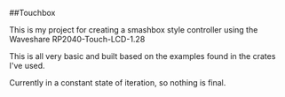 ##Touchbox

This is my project for creating a smashbox style controller using the Waveshare RP2040-Touch-LCD-1.28

This is all very basic and built based on the examples found in the crates I've used.

Currently in a constant state of iteration, so nothing is final.
